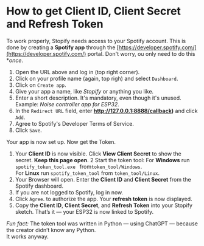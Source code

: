 # How to get Client ID, Client Secret and Refresh Token

To work properly, Stopify needs access to your Spotify account. This is done by creating a **Spotify app** through the [https://developer.spotify.com/](https://developer.spotify.com/) portal. Don't worry, ou only need to do this **once*.

1. Open the URL above and log in (top right corner).
2. Click on your profile name (again, top righ) and select ``` Dashboard ```.
3. Click on ``` Create app ```.
4. Give your app a name, like *Stopify* or anything you like.
5. Enter a short description. It's mandatory, even though it's unused. Example: *Noise controller app for ESP32*.
6. In the ``` Redirect URL ``` field, enter **http://127.0.0.1:8888/callback)** and click ``` Add ```.
7. Agree to Spotify's Developer Terms of Service.  
8. Click ``` Save ```. 

Your app is now set up. Now get the Token.
1. Your **Client ID** is now visible. Click **View Client Secret** to show the secret. **Keep this page open**.
2 Start the token tool:
  For **Windows** run  ``` spotify_token_tool.exe  ```  from``` token_tool/Windows ```.  
  For **Linux** run  ``` spotify_token_tool ```  from ``` token_tool/Linux ```.
11. Your Browser will open. Enter the **Client ID** and **Client Secret** from the Spotify dashboard.
12. If you are not logged to Spotify, log in now.
13. Click ``` Agree ```.  to authorize the app. Your **refresh token** is now displayed.
14. Copy the **Client ID**, **Client Secret**, and **Refresh Token** into your Stopify sketch. That’s it — your ESP32 is now linked to Spotify.
      
*Fun fact:*
The token tool was written in Python — using ChatGPT — because the creator didn’t know any Python.   
It works anyway.  
